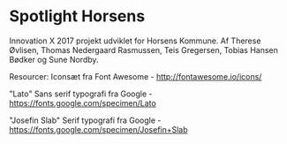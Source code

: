 # Spotlight Horsens
Innovation X 2017 projekt udviklet for Horsens Kommune. 
Af Therese Øvlisen, Thomas Nedergaard Rasmussen, Teis Gregersen, Tobias Hansen Bødker og Sune Nordby.

Resourcer:
Iconsæt fra Font Awesome - http://fontawesome.io/icons/

"Lato"
Sans serif typografi fra Google - https://fonts.google.com/specimen/Lato

"Josefin Slab"
Serif typografi fra Google - https://fonts.google.com/specimen/Josefin+Slab
